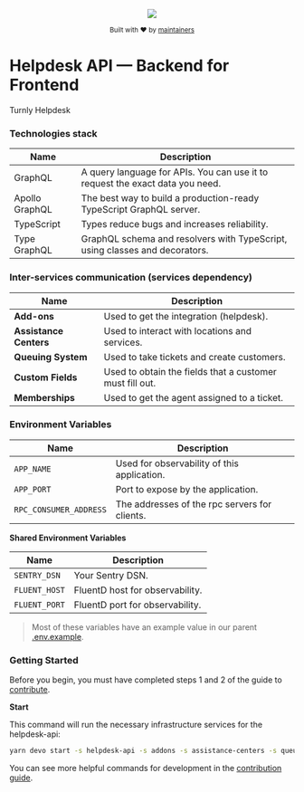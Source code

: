 <div align="center">
  <p align="center">
      <a href="https://turnly.app" target="_blank" rel="noopener">
          <img src="https://raw.githubusercontent.com/turnly/turnly/develop/docs/assets/github-header.png" />
      </a>
  </p>

  <p>
    <sub>
      Built with ❤︎ by
      <a href="/OWNERS.md">
        maintainers
      </a>
    </sub>
  </p>
</div>

# Helpdesk API — Backend for Frontend

Turnly Helpdesk

### Technologies stack

| Name                                | Description                                                                   |
| ----------------------------------- | ----------------------------------------------------------------------------- |
| GraphQL                             | A query language for APIs. You can use it to request the exact data you need. |
| Apollo GraphQL                      | The best way to build a production-ready TypeScript GraphQL server.           |
| TypeScript                          | Types reduce bugs and increases reliability.                                  |
| Type GraphQL                        | GraphQL schema and resolvers with TypeScript, using classes and decorators.   |

### Inter-services communication (services dependency)

| Name                    | Description                                               |
| ----------------------- | --------------------------------------------------------- |
| **Add-ons**             | Used to get the integration (helpdesk).                     |
| **Assistance Centers**  | Used to interact with locations and services.             |
| **Queuing System**      | Used to take tickets and create customers.                |
| **Custom Fields**       | Used to obtain the fields that a customer must fill out.  |
| **Memberships**               | Used to get the agent assigned to a ticket.               |

### Environment Variables

| Name                     | Description                                    |
| ------------------------ | ---------------------------------------------- |
| `APP_NAME`               | Used for observability of this application.    |
| `APP_PORT`              | Port to expose by the application.             |
| `RPC_CONSUMER_ADDRESS`   | The addresses of the rpc servers for clients.  |

**Shared Environment Variables**

| Name                     | Description                                  |
| ------------------------ | -------------------------------------------- |
| `SENTRY_DSN`             | Your Sentry DSN.                             |
| `FLUENT_HOST`            | FluentD host for observability.              |
| `FLUENT_PORT`            | FluentD port for observability.              |

> Most of these variables have an example value in our parent [.env.example](/.env.example).

### Getting Started

Before you begin, you must have completed steps 1 and 2 of the guide to [contribute](/CONTRIBUTING.md).

**Start**

This command will run the necessary infrastructure services for the helpdesk-api:

```sh
yarn devo start -s helpdesk-api -s addons -s assistance-centers -s queuing-system -s custom-fields -s memberships --verbose
```

You can see more helpful commands for development in the [contribution guide](/CONTRIBUTING.md).
